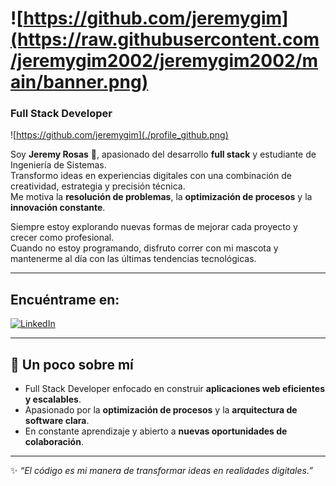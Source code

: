 # ![https://github.com/jeremygim](https://raw.githubusercontent.com/jeremygim2002/jeremygim2002/main/banner.png)  
### Full Stack Developer

![https://github.com/jeremygim](./profile_github.png)

Soy **Jeremy Rosas** 🚀, apasionado del desarrollo **full stack** y estudiante de Ingeniería de Sistemas.  
Transformo ideas en experiencias digitales con una combinación de creatividad, estrategia y precisión técnica.  
Me motiva la **resolución de problemas**, la **optimización de procesos** y la **innovación constante**.  

Siempre estoy explorando nuevas formas de mejorar cada proyecto y crecer como profesional.  
Cuando no estoy programando, disfruto correr con mi mascota y mantenerme al día con las últimas tendencias tecnológicas.  

---

## Encuéntrame en:

[![LinkedIn](https://img.shields.io/badge/LinkedIn-Jeremy_Rosas-0077B5?style=for-the-badge&logo=linkedin&logoColor=white&labelColor=101010)](https://www.linkedin.com/in/jeremy-rosas)

---

## 🚀 Un poco sobre mí

- Full Stack Developer enfocado en construir **aplicaciones web eficientes y escalables**.  
- Apasionado por la **optimización de procesos** y la **arquitectura de software clara**.  
- En constante aprendizaje y abierto a **nuevas oportunidades de colaboración**.  

---

✨ *“El código es mi manera de transformar ideas en realidades digitales.”*
